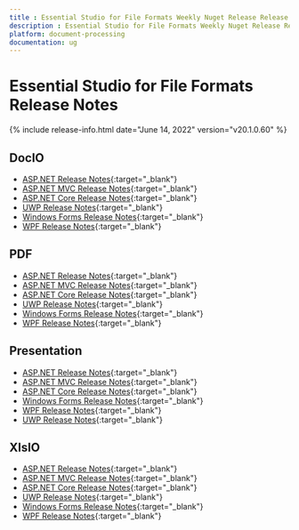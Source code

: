 ```yaml
---
title : Essential Studio for File Formats Weekly Nuget Release Release Notes  
description : Essential Studio for File Formats Weekly Nuget Release Release Notes  
platform: document-processing
documentation: ug
---
```


# Essential Studio for File Formats  Release Notes  

{% include release-info.html date="June 14, 2022" version="v20.1.0.60" %} 

## DocIO

* [ASP.NET Release Notes](/aspnet/release-notes/v20.1.0.60#docio){:target="_blank"}
* [ASP.NET MVC Release Notes](/aspnetmvc/release-notes/v20.1.0.60#docio){:target="_blank"}
* [ASP.NET Core Release Notes](/aspnet-core/release-notes/v20.1.0.60#docio){:target="_blank"}
* [UWP Release Notes](/uwp/release-notes/v20.1.0.60#docio){:target="_blank"}
* [Windows Forms Release Notes](/windowsforms/release-notes/v20.1.0.60#docio){:target="_blank"}
* [WPF Release Notes](/wpf/release-notes/v20.1.0.60#docio){:target="_blank"}


## PDF

* [ASP.NET Release Notes](/aspnet/release-notes/v20.1.0.60#pdf){:target="_blank"}
* [ASP.NET MVC Release Notes](/aspnetmvc/release-notes/v20.1.0.60#pdf){:target="_blank"}
* [ASP.NET Core Release Notes](/aspnet-core/release-notes/v20.1.0.60#pdf){:target="_blank"}
* [UWP Release Notes](/uwp/release-notes/v20.1.0.60#pdf){:target="_blank"}
* [Windows Forms Release Notes](/windowsforms/release-notes/v20.1.0.60#pdf){:target="_blank"}
* [WPF Release Notes](/wpf/release-notes/v20.1.0.60#pdf){:target="_blank"}


## Presentation

* [ASP.NET Release Notes](/aspnet/release-notes/v20.1.0.60#presentation){:target="_blank"}
* [ASP.NET MVC Release Notes](/aspnetmvc/release-notes/v20.1.0.60#presentation){:target="_blank"}
* [ASP.NET Core Release Notes](/aspnet-core/release-notes/v20.1.0.60#presentation){:target="_blank"}
* [Windows Forms Release Notes](/windowsforms/release-notes/v20.1.0.60#presentation){:target="_blank"}
* [WPF Release Notes](/wpf/release-notes/v20.1.0.60#presentation){:target="_blank"}
* [UWP Release Notes](/uwp/release-notes/v20.1.0.60#presentation){:target="_blank"}


## XlsIO

* [ASP.NET Release Notes](/aspnet/release-notes/v20.1.0.60#xlsio){:target="_blank"}
* [ASP.NET MVC Release Notes](/aspnetmvc/release-notes/v20.1.0.60#xlsio){:target="_blank"}
* [ASP.NET Core Release Notes](/aspnet-core/release-notes/v20.1.0.60#xlsio){:target="_blank"}
* [UWP Release Notes](/uwp/release-notes/v20.1.0.60#xlsio){:target="_blank"}
* [Windows Forms Release Notes](/windowsforms/release-notes/v20.1.0.60#xlsio){:target="_blank"}
* [WPF Release Notes](/wpf/release-notes/v20.1.0.60#xlsio){:target="_blank"}